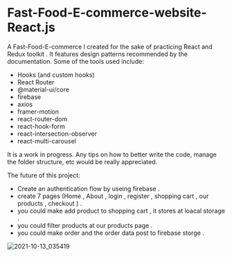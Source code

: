 # Fast-Food-E-commerce-website-React.js

A Fast-Food-E-commerce I created for the sake of practicing React and Redux toolkit . It features design 
patterns recommended by the documentation. Some of the tools used include: <br />

* Hooks (and custom hooks)
* React Router
* @material-ui/core
* firebase
* axios
* framer-motion
* react-router-dom
* react-hook-form
* react-intersection-observer
* react-multi-carousel

It is a work in progress. Any tips on how to better write the code, manage the folder structure, etc would be really appreciated. <br />

The future of this project: <br />

* Create an authentication flow by useing firebase . 
* create 7 pages (Home , About , login , register , shopping cart , our products , checkout ) .
* you could make add product to  shopping cart  , it stores at loacal storage .  
* you could filter products at our products page . 
* you could make order and the order data post to firebase storge .  

![2021-10-13_035419](https://user-images.githubusercontent.com/65419936/137413106-c0e40820-c7bc-4b6d-9ae7-4caa76177f11.png)

